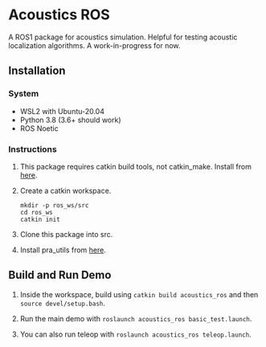 # Acoustics ROS

A ROS1 package for acoustics simulation. Helpful for testing acoustic localization algorithms. A work-in-progress for now.

## Installation

### System

* WSL2 with Ubuntu-20.04
* Python 3.8 (3.6+ should work)
* ROS Noetic

### Instructions

1. This package requires catkin build tools, not catkin_make. Install from [here](https://catkin-tools.readthedocs.io/en/latest/installing.html).

2. Create a catkin workspace.

	```
	mkdir -p ros_ws/src
	cd ros_ws
	catkin init
	```

3. Clone this package into src.

4. Install pra_utils from [here](https://github.com/enceladus2000/pra_utils).


## Build and Run Demo

1. Inside the workspace, build using `catkin build acoustics_ros` and then `source devel/setup.bash`.

2. Run the main demo with `roslaunch acoustics_ros basic_test.launch`.

3. You can also run teleop with `roslaunch acoustics_ros teleop.launch`.


